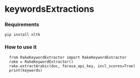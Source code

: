 # keywordsExtractions


### Requirements ###

`pip install nltk`


### How to use it ###



```
  from RakeKeywordExtractor import RakeKeywordExtractor
  rake = RakeKeywordExtractor()
  rake.extractArabic(doc, farasa_api_key, incl_scores=True)
  print(keywords)
```



